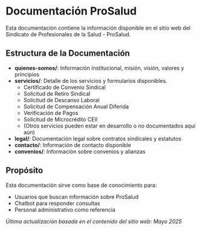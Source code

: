 
# Documentación ProSalud

Esta documentación contiene la información disponible en el sitio web del Sindicato de Profesionales de la Salud - ProSalud.

## Estructura de la Documentación

- **quienes-somos/**: Información institucional, misión, visión, valores y principios
- **servicios/**: Detalle de los servicios y formularios disponibles.
  - Certificado de Convenio Sindical
  - Solicitud de Retiro Sindical
  - Solicitud de Descanso Laboral
  - Solicitud de Compensación Anual Diferida
  - Verificación de Pagos
  - Solicitud de Microcrédito CEII
  - (Otros servicios pueden estar en desarrollo o no documentados aquí aún)
- **legal/**: Documentación legal sobre contratos sindicales y estatutos
- **contacto/**: Información de contacto disponible
- **convenios/**: Información sobre convenios y alianzas

## Propósito

Esta documentación sirve como base de conocimiento para:
- Usuarios que buscan información sobre ProSalud
- Chatbot para responder consultas
- Personal administrativo como referencia

*Última actualización basada en el contenido del sitio web: Mayo 2025*

